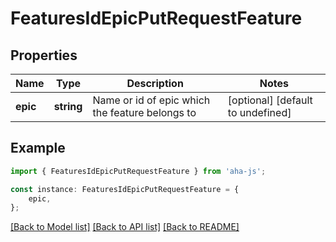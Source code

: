 # FeaturesIdEpicPutRequestFeature


## Properties

Name | Type | Description | Notes
------------ | ------------- | ------------- | -------------
**epic** | **string** | Name or id of epic which the feature belongs to | [optional] [default to undefined]

## Example

```typescript
import { FeaturesIdEpicPutRequestFeature } from 'aha-js';

const instance: FeaturesIdEpicPutRequestFeature = {
    epic,
};
```

[[Back to Model list]](../README.md#documentation-for-models) [[Back to API list]](../README.md#documentation-for-api-endpoints) [[Back to README]](../README.md)
